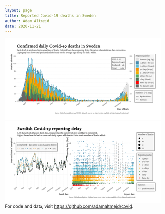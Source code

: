 ```yaml
---
layout: page
title: Reported Covid-19 deaths in Sweden
author: Adam Altmejd
date: 2020-11-21
---
```


![Graph of Swedish Covid-19 deaths with reporting delay.](deaths_lag_sweden_2020-11-21.png "Swedish Covid-19 deaths.")
![Graph of Swedish Covid-19 reporting delay in daily deaths.](lag_trend_sweden_2020-11-21.png "Trend in Swedish Covid-19 mortality reporting delay.")
For code and data, visit <https://github.com/adamaltmejd/covid>.

